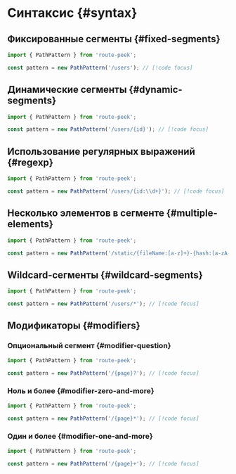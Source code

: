 # Синтаксис {#syntax}

## Фиксированные сегменты {#fixed-segments}

```ts [example.ts]
import { PathPattern } from 'route-peek';

const pattern = new PathPattern('/users'); // [!code focus]
```

## Динамические сегменты {#dynamic-segments}

```ts [example.ts]
import { PathPattern } from 'route-peek';

const pattern = new PathPattern('/users/{id}'); // [!code focus]
```

## Использование регулярных выражений {#regexp}

```ts [example.ts]
import { PathPattern } from 'route-peek';

const pattern = new PathPattern('/users/{id:\\d+}'); // [!code focus]
```

## Несколько элементов в сегменте {#multiple-elements}

```ts [example.ts]
import { PathPattern } from 'route-peek';

const pattern = new PathPattern('/static/{fileName:[a-z]+}-{hash:[a-zA-Z0-9]+}.{ext:js|css}'); // [!code focus]
```

## Wildcard-сегменты {#wildcard-segments}

```ts [example.ts]
import { PathPattern } from 'route-peek';

const pattern = new PathPattern('/users/*'); // [!code focus]
```

## Модификаторы {#modifiers}

### Опциональный сегмент {#modifier-question}

```ts [example.ts]
import { PathPattern } from 'route-peek';

const pattern = new PathPattern('/{page}?'); // [!code focus]
```

### Ноль и более {#modifier-zero-and-more}

```ts [example.ts]
import { PathPattern } from 'route-peek';

const pattern = new PathPattern('/{page}*'); // [!code focus]
```

### Один и более {#modifier-one-and-more}

```ts [example.ts]
import { PathPattern } from 'route-peek';

const pattern = new PathPattern('/{page}+'); // [!code focus]
```
